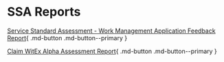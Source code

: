 # SSA Reports

[Service Standard Assessment - Work Management Application Feedback Report](./Service-Standard-Assessment-Work-Management-Application-Feedback-Report.docx){ .md-button .md-button--primary }

[Claim WitEx Alpha Assessment Report](./Claim-WitEx-Alpha-Assessment-Report.docx){ .md-button .md-button--primary }
